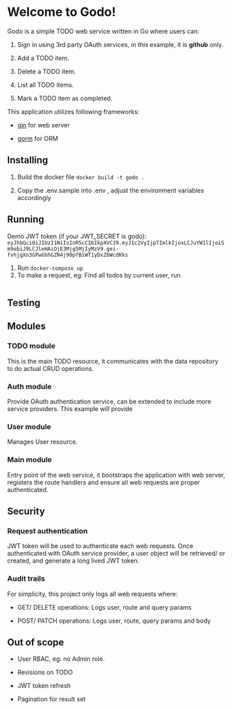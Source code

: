 
# Welcome to Godo!

  

Godo is a simple TODO web service written in Go where users can:

1. Sign in using 3rd party OAuth services, in this example, it is **github** only.

2. Add a TODO item.

3. Delete a TODO item.

4. List all TODO items.

5. Mark a TODO item as completed.

  

This application utilizes following frameworks:

- [gin](https://github.com/gin-gonic/gin) for web server

- [gorm](https://gorm.io/index.html) for ORM

  

## Installing

1. Build the docker file ```docker build -t godo .```

2. Copy the .env.sample into .env , adjust the environment variables accordingly

  

## Running

Demo JWT token (if your JWT_SECRET is godo): ```eyJhbGciOiJIUzI1NiIsInR5cCI6IkpXVCJ9.eyJ1c2VyIjp7ImlkIjoxLCJuYW1lIjoiSm9obiJ9LCJleHAiOjE3Mjg5MjIyMzV9.gei-fvhjgXn3GPwGhhGZN4j90pfBiWT1yDxZ6WcdKks```

  

1. Run ```docker-compose up```
2. To make a request, eg: Find all todos by current user, run 
```
```

  
  

## Testing

  

## Modules

  

### TODO module

This is the main TODO resource, it communicates with the data repository to do actual CRUD operations.

  

### Auth module

Provide OAuth authentication service, can be extended to include more service providers. This example will provide

  

### User module

Manages User resource.

  

### Main module

Entry point of the web service, it bootstraps the application with web server, registers the route handlers and ensure all web requests are proper authenticated.

  

## Security

### Request authentication

JWT token will be used to authenticate each web requests. Once authenticated with OAuth service provider, a user object will be retrieved/ or created, and generate a long lived JWT token.

  

### Audit trails

For simplicity, this project only logs all web requests where:

- GET/ DELETE operations: Logs user, route and query params

- POST/ PATCH operations: Logs user, route, query params and body

  
  

## Out of scope

- User RBAC, eg: no Admin role.

- Revisions on TODO

- JWT token refresh

- Pagination for result set